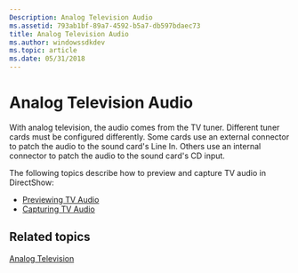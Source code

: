 ```yaml
---
Description: Analog Television Audio
ms.assetid: 793ab1bf-89a7-4592-b5a7-db597bdaec73
title: Analog Television Audio
ms.author: windowssdkdev
ms.topic: article
ms.date: 05/31/2018
---
```


# Analog Television Audio

With analog television, the audio comes from the TV tuner. Different tuner cards must be configured differently. Some cards use an external connector to patch the audio to the sound card's Line In. Others use an internal connector to patch the audio to the sound card's CD input.

The following topics describe how to preview and capture TV audio in DirectShow:

-   [Previewing TV Audio](previewing-tv-audio.md)
-   [Capturing TV Audio](capturing-tv-audio.md)

## Related topics

<dl> <dt>

[Analog Television](analog-television.md)
</dt> </dl>

 

 



